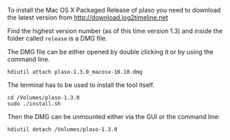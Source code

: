 To install the Mac OS X Packaged Release of plaso you need to download the latest version from http://download.log2timeline.net

Find the highest version number (as of this time version 1.3) and inside the folder called ```release``` is a DMG file.

The DMG file can be either opened by double clicking it or by using the command line.

```
hdiutil attach plaso-1.3.0_macosx-10.10.dmg
```

The terminal has to be used to install the tool itself.

```
cd /Volumes/plaso-1.3.0
sudo ./install.sh
```

Then the DMG can be unmounted either via the GUI or the command line:
```
hdiutil detach /Volumes/plaso-1.3.0
```

